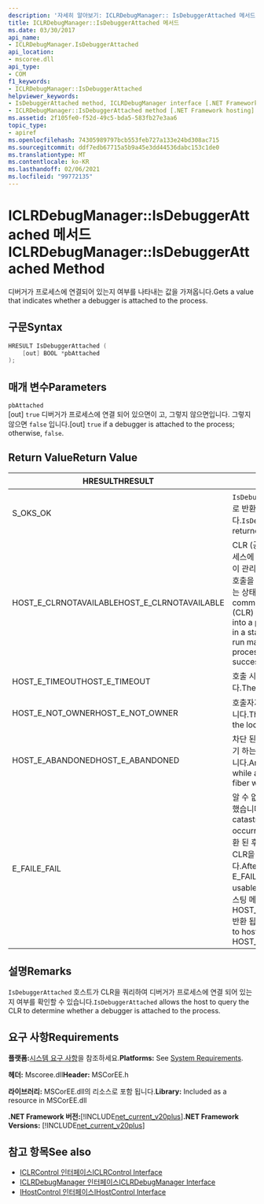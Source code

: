 ```yaml
---
description: '자세히 알아보기: ICLRDebugManager:: IsDebuggerAttached 메서드'
title: ICLRDebugManager::IsDebuggerAttached 메서드
ms.date: 03/30/2017
api_name:
- ICLRDebugManager.IsDebuggerAttached
api_location:
- mscoree.dll
api_type:
- COM
f1_keywords:
- ICLRDebugManager::IsDebuggerAttached
helpviewer_keywords:
- IsDebuggerAttached method, ICLRDebugManager interface [.NET Framework hosting]
- ICLRDebugManager::IsDebuggerAttached method [.NET Framework hosting]
ms.assetid: 2f105fe0-f52d-49c5-bda5-583fb27e3aa6
topic_type:
- apiref
ms.openlocfilehash: 74305989797bcb553feb727a133e24bd308ac715
ms.sourcegitcommit: ddf7edb67715a5b9a45e3dd44536dabc153c1de0
ms.translationtype: MT
ms.contentlocale: ko-KR
ms.lasthandoff: 02/06/2021
ms.locfileid: "99772135"
---
```

# <a name="iclrdebugmanagerisdebuggerattached-method"></a><span data-ttu-id="1364e-103">ICLRDebugManager::IsDebuggerAttached 메서드</span><span class="sxs-lookup"><span data-stu-id="1364e-103">ICLRDebugManager::IsDebuggerAttached Method</span></span>

<span data-ttu-id="1364e-104">디버거가 프로세스에 연결되어 있는지 여부를 나타내는 값을 가져옵니다.</span><span class="sxs-lookup"><span data-stu-id="1364e-104">Gets a value that indicates whether a debugger is attached to the process.</span></span>  
  
## <a name="syntax"></a><span data-ttu-id="1364e-105">구문</span><span class="sxs-lookup"><span data-stu-id="1364e-105">Syntax</span></span>  
  
```cpp  
HRESULT IsDebuggerAttached (  
    [out] BOOL *pbAttached  
);  
```  
  
## <a name="parameters"></a><span data-ttu-id="1364e-106">매개 변수</span><span class="sxs-lookup"><span data-stu-id="1364e-106">Parameters</span></span>  

 `pbAttached`  
 <span data-ttu-id="1364e-107">[out] `true` 디버거가 프로세스에 연결 되어 있으면이 고, 그렇지 않으면입니다. 그렇지 않으면 `false` 입니다.</span><span class="sxs-lookup"><span data-stu-id="1364e-107">[out] `true` if a debugger is attached to the process; otherwise, `false`.</span></span>  
  
## <a name="return-value"></a><span data-ttu-id="1364e-108">Return Value</span><span class="sxs-lookup"><span data-stu-id="1364e-108">Return Value</span></span>  
  
|<span data-ttu-id="1364e-109">HRESULT</span><span class="sxs-lookup"><span data-stu-id="1364e-109">HRESULT</span></span>|<span data-ttu-id="1364e-110">설명</span><span class="sxs-lookup"><span data-stu-id="1364e-110">Description</span></span>|  
|-------------|-----------------|  
|<span data-ttu-id="1364e-111">S_OK</span><span class="sxs-lookup"><span data-stu-id="1364e-111">S_OK</span></span>|<span data-ttu-id="1364e-112">`IsDebuggerAttached` 성공적으로 반환 되었습니다.</span><span class="sxs-lookup"><span data-stu-id="1364e-112">`IsDebuggerAttached` returned successfully.</span></span>|  
|<span data-ttu-id="1364e-113">HOST_E_CLRNOTAVAILABLE</span><span class="sxs-lookup"><span data-stu-id="1364e-113">HOST_E_CLRNOTAVAILABLE</span></span>|<span data-ttu-id="1364e-114">CLR (공용 언어 런타임)이 프로세스에 로드 되지 않았거나 CLR이 관리 코드를 실행할 수 없거나 호출을 성공적으로 처리할 수 없는 상태에 있습니다.</span><span class="sxs-lookup"><span data-stu-id="1364e-114">The common language runtime (CLR) has not been loaded into a process, or the CLR is in a state in which it cannot run managed code or process the call successfully.</span></span>|  
|<span data-ttu-id="1364e-115">HOST_E_TIMEOUT</span><span class="sxs-lookup"><span data-stu-id="1364e-115">HOST_E_TIMEOUT</span></span>|<span data-ttu-id="1364e-116">호출 시간이 초과 되었습니다.</span><span class="sxs-lookup"><span data-stu-id="1364e-116">The call timed out.</span></span>|  
|<span data-ttu-id="1364e-117">HOST_E_NOT_OWNER</span><span class="sxs-lookup"><span data-stu-id="1364e-117">HOST_E_NOT_OWNER</span></span>|<span data-ttu-id="1364e-118">호출자가 잠금을 소유 하지 않습니다.</span><span class="sxs-lookup"><span data-stu-id="1364e-118">The caller does not own the lock.</span></span>|  
|<span data-ttu-id="1364e-119">HOST_E_ABANDONED</span><span class="sxs-lookup"><span data-stu-id="1364e-119">HOST_E_ABANDONED</span></span>|<span data-ttu-id="1364e-120">차단 된 스레드나 파이버에서 대기 하는 동안 이벤트를 취소 했습니다.</span><span class="sxs-lookup"><span data-stu-id="1364e-120">An event was canceled while a blocked thread or fiber was waiting on it.</span></span>|  
|<span data-ttu-id="1364e-121">E_FAIL</span><span class="sxs-lookup"><span data-stu-id="1364e-121">E_FAIL</span></span>|<span data-ttu-id="1364e-122">알 수 없는 치명적인 오류가 발생 했습니다.</span><span class="sxs-lookup"><span data-stu-id="1364e-122">An unknown catastrophic failure occurred.</span></span> <span data-ttu-id="1364e-123">메서드가 E_FAIL 반환 된 후에는 프로세스 내에서 CLR을 더 이상 사용할 수 없습니다.</span><span class="sxs-lookup"><span data-stu-id="1364e-123">After a method returns E_FAIL, the CLR is no longer usable within the process.</span></span> <span data-ttu-id="1364e-124">호스팅 메서드를 이후에 호출 하면 HOST_E_CLRNOTAVAILABLE 반환 됩니다.</span><span class="sxs-lookup"><span data-stu-id="1364e-124">Subsequent calls to hosting methods return HOST_E_CLRNOTAVAILABLE.</span></span>|  
  
## <a name="remarks"></a><span data-ttu-id="1364e-125">설명</span><span class="sxs-lookup"><span data-stu-id="1364e-125">Remarks</span></span>  

 <span data-ttu-id="1364e-126">`IsDebuggerAttached` 호스트가 CLR을 쿼리하여 디버거가 프로세스에 연결 되어 있는지 여부를 확인할 수 있습니다.</span><span class="sxs-lookup"><span data-stu-id="1364e-126">`IsDebuggerAttached` allows the host to query the CLR to determine whether a debugger is attached to the process.</span></span>  
  
## <a name="requirements"></a><span data-ttu-id="1364e-127">요구 사항</span><span class="sxs-lookup"><span data-stu-id="1364e-127">Requirements</span></span>  

 <span data-ttu-id="1364e-128">**플랫폼:**[시스템 요구 사항](../../get-started/system-requirements.md)을 참조하세요.</span><span class="sxs-lookup"><span data-stu-id="1364e-128">**Platforms:** See [System Requirements](../../get-started/system-requirements.md).</span></span>  
  
 <span data-ttu-id="1364e-129">**헤더:** Mscoree.dll</span><span class="sxs-lookup"><span data-stu-id="1364e-129">**Header:** MSCorEE.h</span></span>  
  
 <span data-ttu-id="1364e-130">**라이브러리:** MSCorEE.dll의 리소스로 포함 됩니다.</span><span class="sxs-lookup"><span data-stu-id="1364e-130">**Library:** Included as a resource in MSCorEE.dll</span></span>  
  
 <span data-ttu-id="1364e-131">**.NET Framework 버전:**[!INCLUDE[net_current_v20plus](../../../../includes/net-current-v20plus-md.md)]</span><span class="sxs-lookup"><span data-stu-id="1364e-131">**.NET Framework Versions:** [!INCLUDE[net_current_v20plus](../../../../includes/net-current-v20plus-md.md)]</span></span>  
  
## <a name="see-also"></a><span data-ttu-id="1364e-132">참고 항목</span><span class="sxs-lookup"><span data-stu-id="1364e-132">See also</span></span>

- [<span data-ttu-id="1364e-133">ICLRControl 인터페이스</span><span class="sxs-lookup"><span data-stu-id="1364e-133">ICLRControl Interface</span></span>](iclrcontrol-interface.md)
- [<span data-ttu-id="1364e-134">ICLRDebugManager 인터페이스</span><span class="sxs-lookup"><span data-stu-id="1364e-134">ICLRDebugManager Interface</span></span>](iclrdebugmanager-interface.md)
- [<span data-ttu-id="1364e-135">IHostControl 인터페이스</span><span class="sxs-lookup"><span data-stu-id="1364e-135">IHostControl Interface</span></span>](ihostcontrol-interface.md)
